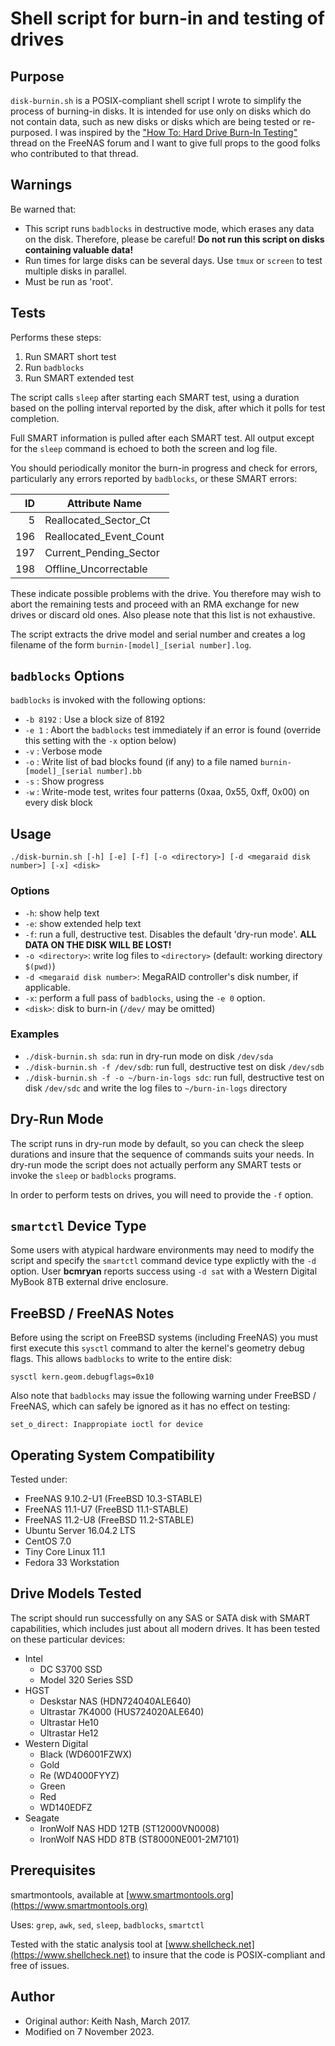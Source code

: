 # Shell script for burn-in and testing of drives

## Purpose

`disk-burnin.sh` is a POSIX-compliant shell script I wrote to simplify the process of burning-in disks. It is intended
for use only on disks which do not contain data, such as new disks or disks which are being tested or re-purposed.
I was inspired by the ["How To: Hard Drive Burn-In Testing"](
https://forums.freenas.org/index.php?threads/how-to-hard-drive-burn-in-testing.21451/) thread on the FreeNAS forum and I
want to give full props to the good folks who contributed to that thread.

## Warnings

Be warned that:

* This script runs `badblocks` in destructive mode, which erases any data on the disk. Therefore, please be careful!
  __Do not run this script on disks containing valuable data!__
* Run times for large disks can be several days. Use `tmux` or `screen` to test multiple disks in parallel.
* Must be run as 'root'.

## Tests

Performs these steps:

1. Run SMART short test
2. Run `badblocks`
3. Run SMART extended test

The script calls `sleep` after starting each SMART test, using a duration based on the polling interval reported by the
disk, after which it polls for test completion.

Full SMART information is pulled after each SMART test. All output except for the `sleep` command is echoed to both the
screen and log file.

You should periodically monitor the burn-in progress and check for errors, particularly any errors reported by
`badblocks`, or these SMART errors:
  
|  ID | Attribute Name          |
|----:|-------------------------|
|   5 | Reallocated_Sector_Ct   |
| 196 | Reallocated_Event_Count |
| 197 | Current_Pending_Sector  |
| 198 | Offline_Uncorrectable   |

These indicate possible problems with the drive. You therefore may wish to abort the remaining tests and proceed with an RMA exchange for new drives or discard old ones. Also please note that this list is not exhaustive.

The script extracts the drive model and serial number and creates a log filename of the form `burnin-[model]_[serial number].log`.

## `badblocks` Options

`badblocks` is invoked with the following options:

* `-b 8192` : Use a block size of 8192
* `-e 1` : Abort the `badblocks` test immediately if an error is found (override this setting with the `-x` option
           below)
* `-v` : Verbose mode
* `-o` : Write list of bad blocks found (if any) to a file named `burnin-[model]_[serial number].bb`
* `-s` : Show progress
* `-w` : Write-mode test, writes four patterns (0xaa, 0x55, 0xff, 0x00) on every disk block

## Usage

`./disk-burnin.sh [-h] [-e] [-f] [-o <directory>] [-d <megaraid disk number>] [-x] <disk>`

### Options

* `-h`: show help text
* `-e`: show extended help text
* `-f`: run a full, destructive test. Disables the default 'dry-run mode'. **ALL DATA ON THE DISK WILL BE LOST!**
* `-o <directory>`: write log files to `<directory>` (default: working directory `$(pwd)`)
* `-d <megaraid disk number>`: MegaRAID controller's disk number, if applicable.
* `-x`: perform a full pass of `badblocks`, using the `-e 0` option.
* `<disk>`: disk to burn-in (`/dev/` may be omitted)

### Examples

* `./disk-burnin.sh sda`: run in dry-run mode on disk `/dev/sda`
* `./disk-burnin.sh -f /dev/sdb`: run full, destructive test on disk `/dev/sdb`
* `./disk-burnin.sh -f -o ~/burn-in-logs sdc`: run full, destructive test on disk `/dev/sdc` and write the log files to
  `~/burn-in-logs` directory

## Dry-Run Mode

The script runs in dry-run mode by default, so you can check the sleep durations and insure that the sequence of
commands suits your needs. In dry-run mode the script does not actually perform any SMART tests or invoke the `sleep` or
`badblocks` programs.

In order to perform tests on drives, you will need to provide the `-f` option.

## `smartctl` Device Type

Some users with atypical hardware environments may need to modify the script and specify the `smartctl` command device
type explictly with the `-d` option. User __bcmryan__ reports success using `-d sat` with a Western Digital MyBook 8TB
external drive enclosure.

## FreeBSD / FreeNAS Notes

Before using the script on FreeBSD systems (including FreeNAS) you must first execute this `sysctl` command to alter the
kernel's geometry debug flags. This allows `badblocks` to write to the entire disk:

`sysctl kern.geom.debugflags=0x10`

Also note that `badblocks` may issue the following warning under FreeBSD / FreeNAS, which can safely be ignored as it
has no effect on testing:

`set_o_direct: Inappropiate ioctl for device`

## Operating System Compatibility

Tested under:

* FreeNAS 9.10.2-U1 (FreeBSD 10.3-STABLE)
* FreeNAS 11.1-U7 (FreeBSD 11.1-STABLE)
* FreeNAS 11.2-U8 (FreeBSD 11.2-STABLE)
* Ubuntu Server 16.04.2 LTS
* CentOS 7.0
* Tiny Core Linux 11.1
* Fedora 33 Workstation

## Drive Models Tested

The script should run successfully on any SAS or SATA disk with SMART capabilities, which includes just about all modern
drives. It has been tested on these particular devices:

* Intel
  * DC S3700 SSD
  * Model 320 Series SSD
* HGST
  * Deskstar NAS (HDN724040ALE640)
  * Ultrastar 7K4000 (HUS724020ALE640)
  * Ultrastar He10
  * Ultrastar He12
* Western Digital
  * Black (WD6001FZWX)
  * Gold
  * Re (WD4000FYYZ)
  * Green
  * Red
  * WD140EDFZ
* Seagate
  * IronWolf NAS HDD 12TB (ST12000VN0008)
  * IronWolf NAS HDD 8TB (ST8000NE001-2M7101)

## Prerequisites

smartmontools, available at [www.smartmontools.org](https://www.smartmontools.org)

Uses: `grep`, `awk`, `sed`, `sleep`, `badblocks`, `smartctl`

Tested with the static analysis tool at [www.shellcheck.net](https://www.shellcheck.net) to insure that the code is
POSIX-compliant and free of issues.

## Author

* Original author: Keith Nash, March 2017.
* Modified on 7 November 2023.

